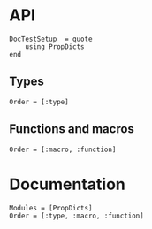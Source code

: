 # API

```@meta
DocTestSetup  = quote
    using PropDicts
end
```

## Types

```@index
Order = [:type]
```

## Functions and macros

```@index
Order = [:macro, :function]
```

# Documentation

```@autodocs
Modules = [PropDicts]
Order = [:type, :macro, :function]
```
